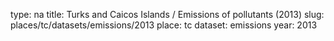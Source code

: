 type: na
title: Turks and Caicos Islands / Emissions of pollutants (2013)
slug: places/tc/datasets/emissions/2013
place: tc
dataset: emissions
year: 2013
